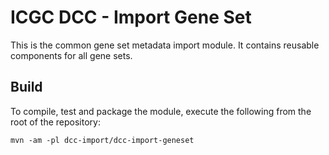 # ICGC DCC - Import Gene Set

This is the common gene set metadata import module. It contains reusable components for all gene sets.

## Build

To compile, test and package the module, execute the following from the root of the repository:

```shell
mvn -am -pl dcc-import/dcc-import-geneset
```


